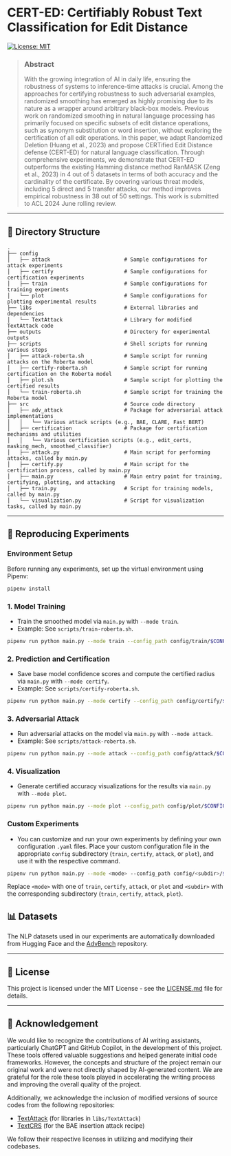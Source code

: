 # CERT-ED: Certifiably Robust Text Classification for Edit Distance

[![License: MIT](https://img.shields.io/badge/License-MIT-yellow.svg)](https://opensource.org/licenses/MIT)

> ### Abstract
>
> With the growing integration of AI in daily life, ensuring the robustness of systems to inference-time attacks is crucial. Among the approaches for certifying robustness to such adversarial examples, randomized smoothing has emerged as highly promising due to its nature as a wrapper around arbitrary black-box models. Previous work on randomized smoothing in natural language processing has primarily focused on specific subsets of edit distance operations, such as synonym substitution or word insertion, without exploring the certification of all edit operations. In this paper, we adapt Randomized Deletion (Huang et al., 2023) and propose CERTified Edit Distance defense (CERT-ED) for natural language classification. Through comprehensive experiments, we demonstrate that CERT-ED outperforms the existing Hamming distance method RanMASK (Zeng et al., 2023) in 4 out of 5 datasets in terms of both accuracy and the cardinality of the certificate. By covering various threat models, including 5 direct and 5 transfer attacks, our method improves empirical robustness in 38 out of 50 settings. This work is submitted to ACL 2024 June rolling review.

---

## 📂 Directory Structure

```plaintext
.
├── config
│   ├── attack                        # Sample configurations for attack experiments
│   ├── certify                       # Sample configurations for certification experiments
│   ├── train                         # Sample configurations for training experiments
│   └── plot                          # Sample configurations for plotting experimental results
├── libs                              # External libraries and dependencies
│   └── TextAttack                    # Library for modified TextAttack code
├── outputs                           # Directory for experimental outputs
├── scripts                           # Shell scripts for running various steps
│   ├── attack-roberta.sh             # Sample script for running attacks on the Roberta model
│   ├── certify-roberta.sh            # Sample script for running certification on the Roberta model
│   ├── plot.sh                       # Sample script for plotting the certified results
│   └── train-roberta.sh              # Sample script for training the Roberta model
├── src                               # Source code directory
│   ├── adv_attack                    # Package for adversarial attack implementations
│   │   └── Various attack scripts (e.g., BAE, CLARE, Fast BERT) 
│   ├── certification                 # Package for certification mechanisms and utilities
│   │   └── Various certification scripts (e.g., edit_certs, masking_mech, smoothed_classifier) 
│   ├── attack.py                     # Main script for performing attacks, called by main.py
│   ├── certify.py                    # Main script for the certification process, called by main.py
│   ├── main.py                       # Main entry point for training, certifying, plotting, and attacking
│   ├── train.py                      # Script for training models, called by main.py
│   └── visualization.py              # Script for visualization tasks, called by main.py

```

---

## 🚀 Reproducing Experiments

### Environment Setup

Before running any experiments, set up the virtual environment using Pipenv:

```bash
pipenv install
```

### 1. **Model Training**

- Train the smoothed model via `main.py` with `--mode train`.
- Example: See `scripts/train-roberta.sh`.

```bash
pipenv run python main.py --mode train --config_path config/train/$CONFIG_FILE.yaml --override_config
```

### 2. **Prediction and Certification**

- Save base model confidence scores and compute the certified radius via `main.py` with `--mode certify`.
- Example: See `scripts/certify-roberta.sh`.

```bash
pipenv run python main.py --mode certify --config_path config/certify/$CONFIG_FILE.yaml --override_config
```

### 3. **Adversarial Attack**

- Run adversarial attacks on the model via `main.py` with `--mode attack`.
- Example: See `scripts/attack-roberta.sh`.

```bash
pipenv run python main.py --mode attack --config_path config/attack/$CONFIG_FILE.yaml --override_config
```

### 4. **Visualization**

- Generate certified accuracy visualizations for the results via `main.py` with `--mode plot`.

```bash
pipenv run python main.py --mode plot --config_path config/plot/$CONFIG_FILE.yaml --override_config
```

### Custom Experiments

- You can customize and run your own experiments by defining your own configuration `.yaml` files. Place your custom configuration file in the appropriate `config` subdirectory (`train`, `certify`, `attack`, or `plot`), and use it with the respective command.

```bash
pipenv run python main.py --mode <mode> --config_path config/<subdir>/$YOUR_CUSTOM_CONFIG.yaml --override_config
```

Replace `<mode>` with one of `train`, `certify`, `attack`, or `plot` and `<subdir>` with the corresponding subdirectory (`train`, `certify`, `attack`, `plot`).

## 📊 Datasets

The NLP datasets used in our experiments are automatically downloaded from Hugging Face and the [AdvBench](https://github.com/thunlp/Advbench) repository.

---

## 📄 License

This project is licensed under the MIT License - see the [LICENSE.md](LICENSE.md) file for details.

---

## 📝 Acknowledgement

We would like to recognize the contributions of AI writing assistants, particularly ChatGPT and GitHub Copilot, in the development of this project. These tools offered valuable suggestions and helped generate initial code frameworks. However, the concepts and structure of the project remain our original work and were not directly shaped by AI-generated content. We are grateful for the role these tools played in accelerating the writing process and improving the overall quality of the project.

Additionally, we acknowledge the inclusion of modified versions of source codes from the following repositories:
- [TextAttack](https://github.com/QData/TextAttack) (for libraries in `libs/TextAttack`)
- [TextCRS](https://github.com/Eyr3/TextCRS) (for the BAE insertion attack recipe)

We follow their respective licenses in utilizing and modifying their codebases.
